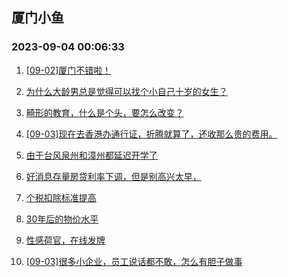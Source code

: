 ## 厦门小鱼 
### 2023-09-04 00:06:33

1. [[09-02]厦门不错啦！](http://bbs.xmfish.com/read-htm-tid-18065255.html)

2. [为什么大龄男总是觉得可以找个小自己十岁的女生？](http://bbs.xmfish.com/read-htm-tid-18065317.html)

3. [畸形的教育，什么是个头，要怎么改变？](http://bbs.xmfish.com/read-htm-tid-18065384.html)

4. [[09-03]现在去香港办通行证，折腾就算了，还收那么贵的费用。](http://bbs.xmfish.com/read-htm-tid-18065329.html)

5. [由于台风泉州和漳州都延迟开学了](http://bbs.xmfish.com/read-htm-tid-18065407.html)

6. [好消息存量房贷利率下调，但是别高兴太早，](http://bbs.xmfish.com/read-htm-tid-18065263.html)

7. [个税扣除标准提高](http://bbs.xmfish.com/read-htm-tid-18065321.html)

8. [30年后的物价水平](http://bbs.xmfish.com/read-htm-tid-18065266.html)

9. [性感荷官，在线发牌](http://bbs.xmfish.com/read-htm-tid-18065534.html)

10. [[09-03]很多小企业，员工说话都不敢，怎么有胆子做事](http://bbs.xmfish.com/read-htm-tid-18065282.html)

